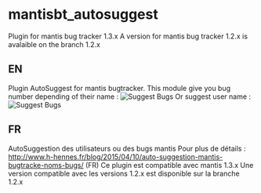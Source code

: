 # mantisbt_autosuggest

Plugin for mantis bug tracker 1.3.x
A version for mantis bug tracker 1.2.x is avalaible on the branch 1.2.x

## EN
Plugin AutoSuggest for mantis bugtracker.
This module give you bug number depending of their name :
<img src="http://www.h-hennes.fr/blog/wp-content/uploads/2015/04/mantisbt_autosuggest_bug.jpg" alt="Suggest Bugs">
Or suggest user name :
<img src="http://www.h-hennes.fr/blog/wp-content/uploads/2015/04/mantisbt_autosuggest.jpg" alt="Suggest Bugs">


## FR
AutoSuggestion des utilisateurs ou des bugs mantis
Pour plus de détails : http://www.h-hennes.fr/blog/2015/04/10/auto-suggestion-mantis-bugtracke-noms-bugs/ (FR)
Ce plugin est compatible avec mantis 1.3.x
Une version compatible avec les versions 1.2.x est disponible sur la branche 1.2.x



